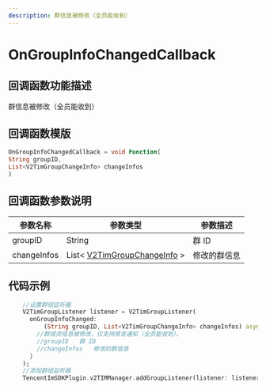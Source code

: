 ```yaml
---
description: 群信息被修改（全员能收到）
---
```


# OnGroupInfoChangedCallback

## 回调函数功能描述

群信息被修改（全员能收到）

## 回调函数模版

```dart
OnGroupInfoChangedCallback = void Function(
String groupID,
List<V2TimGroupChangeInfo> changeInfos
)
```

## 回调函数参数说明

| 参数名称        | 参数类型                                             | 参数描述   |
| ----------- | ------------------------------------------------ | ------ |
| groupID     | String                                           | 群 ID   |
| changeInfos | List< [V2TimGroupChangeInfo](broken-reference) > | 修改的群信息 |

## 代码示例

```dart
    //设置群组监听器
    V2TimGroupListener listener = V2TimGroupListener(
      onGroupInfoChanged:
          (String groupID, List<V2TimGroupChangeInfo> changeInfos) async {
        //群成员信息被修改，仅支持禁言通知（全员能收到）。
        //groupID	群 ID
        //changeInfos	修改的群信息
      }
    );
    //添加群组监听器
    TencentImSDKPlugin.v2TIMManager.addGroupListener(listener: listener);
```


